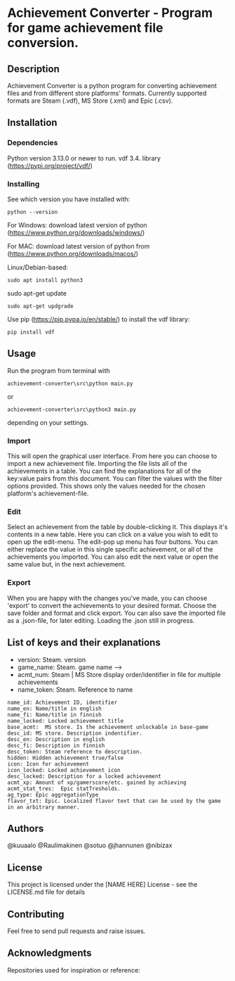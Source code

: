 # Achievement Converter - Program for game achievement file conversion. 
## Description
Achievement Converter is a python program for converting achievement files and from different store platforms' formats.
Currently supported formats are Steam (.vdf), MS Store (.xml) and Epic (.csv).
## Installation
### Dependencies
Python version 3.13.0 or newer to run.
vdf 3.4. library (https://pypi.org/project/vdf/)

### Installing
See which version you have installed with:
```
python --version
```
For Windows: download latest version of python (https://www.python.org/downloads/windows/)

For MAC: download latest version of python from (https://www.python.org/downloads/macos/)

Linux/Debian-based: 
```
sudo apt install python3
```
sudo apt-get update
```
sudo apt-get updgrade
```

Use pip (https://pip.pypa.io/en/stable/) to install the vdf library:
```
pip install vdf
```

## Usage
Run the program from terminal with 
```
achievement-converter\src\python main.py
```
or
```
achievement-converter\src\python3 main.py
```
depending on your settings.

### Import
This will open the graphical user interface. 
From here you can choose to import a new achievement file. 
Importing the file lists all of the achievements in a table. You can find the explanations for all of the key:value pairs from this document.
You can filter the values with the filter options provided. This shows only the values needed for the chosen platform's achievement-file.

### Edit
Select an achievement from the table by double-clicking it. This displays it's contents in a new table.
Here you can click on a value you wish to edit to open up the edit-menu.
The edit-pop up menu has four buttons. You can either replace the value in this single specific achievement, or all of the achievements you imported. 
You can also edit the next value or open the same value but, in the next achievement.

### Export
When you are happy with the changes you've made, you can choose 'export' to convert the achievements to your desired format.
Choose the save folder and format and click export. You can also save the imported file as a .json-file, for later editing. Loading the .json still in progress.

## List of keys and their explanations

* version: Steam. version
* game_name: Steam. game name -->
* acmt_num: Steam | MS Store display order/identifier in file for multiple achievements
* name_token: Steam. Reference to name

```
name_id: Achievement ID, identifier
name_en: Name/title in english
name_fi: Name/title in finnish
name_locked: Locked achievement title
base_acmt:  MS store. Is the achievement unlockable in base-game
desc_id: MS store. Description indentifier.
desc_en: Description in english
desc_fi: Description in finnish
desc_token: Steam reference to description.
hidden: Hidden achievement true/false
icon: Icon for achievement
icon_locked: Locked achievement icon
desc_locked: Description for a locked achievement
acmt_xp: Amount of xp/gamerscore/etc. gained by achieving
acmt_stat_tres:  Epic statTresholds.
ag_type: Epic aggregationType 
flavor_txt: Epic. Localized flavor text that can be used by the game in an arbitrary manner. 
```

## Authors
@kuuaalo
@Raulimakinen
@sotuo
@jhannunen
@nibizax

## License
This project is licensed under the [NAME HERE] License - see the LICENSE.md file for details

## Contributing
Feel free to send pull requests and raise issues.

## Acknowledgments
Repositories used for inspiration or reference:







